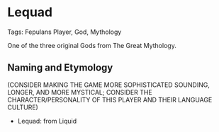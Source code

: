 # Lequad

Tags: Fepulans Player, God, Mythology

One of the three original Gods from The Great Mythology.

## Naming and Etymology

(CONSIDER MAKING THE GAME MORE SOPHISTICATED SOUNDING, LONGER, AND MORE MYSTICAL; CONSIDER THE CHARACTER/PERSONALITY OF THIS PLAYER AND THEIR LANGUAGE CULTURE)

* Lequad: from Liquid